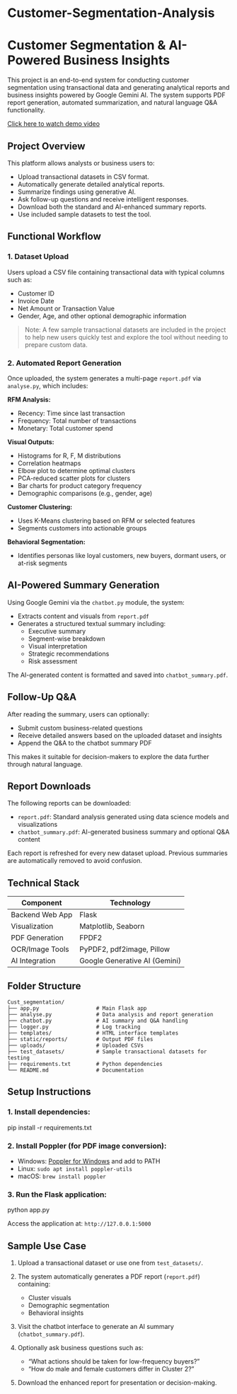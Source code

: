 # Customer-Segmentation-Analysis

# Customer Segmentation & AI-Powered Business Insights

This project is an end-to-end system for conducting customer segmentation using transactional data and generating analytical reports and business insights powered by Google Gemini AI. The system supports PDF report generation, automated summarization, and natural language Q&A functionality.

[Click here to watch demo video]([https://drive.google.com/file/d/YOUR_FILE_ID/view?usp=sharing](https://drive.google.com/file/d/1JgmYVtG43oeIy0nJablAso2rkaKxR33W/view?usp=sharing))

## Project Overview

This platform allows analysts or business users to:
- Upload transactional datasets in CSV format.
- Automatically generate detailed analytical reports.
- Summarize findings using generative AI.
- Ask follow-up questions and receive intelligent responses.
- Download both the standard and AI-enhanced summary reports.
- Use included sample datasets to test the tool.

## Functional Workflow

### 1. Dataset Upload
Users upload a CSV file containing transactional data with typical columns such as:
- Customer ID
- Invoice Date
- Net Amount or Transaction Value
- Gender, Age, and other optional demographic information

> Note: A few sample transactional datasets are included in the project to help new users quickly test and explore the tool without needing to prepare custom data.

### 2. Automated Report Generation
Once uploaded, the system generates a multi-page `report.pdf` via `analyse.py`, which includes:

**RFM Analysis:**
- Recency: Time since last transaction
- Frequency: Total number of transactions
- Monetary: Total customer spend

**Visual Outputs:**
- Histograms for R, F, M distributions
- Correlation heatmaps
- Elbow plot to determine optimal clusters
- PCA-reduced scatter plots for clusters
- Bar charts for product category frequency
- Demographic comparisons (e.g., gender, age)

**Customer Clustering:**
- Uses K-Means clustering based on RFM or selected features
- Segments customers into actionable groups

**Behavioral Segmentation:**
- Identifies personas like loyal customers, new buyers, dormant users, or at-risk segments

## AI-Powered Summary Generation

Using Google Gemini via the `chatbot.py` module, the system:
- Extracts content and visuals from `report.pdf`
- Generates a structured textual summary including:
  - Executive summary
  - Segment-wise breakdown
  - Visual interpretation
  - Strategic recommendations
  - Risk assessment

The AI-generated content is formatted and saved into `chatbot_summary.pdf`.

## Follow-Up Q&A

After reading the summary, users can optionally:
- Submit custom business-related questions
- Receive detailed answers based on the uploaded dataset and insights
- Append the Q&A to the chatbot summary PDF

This makes it suitable for decision-makers to explore the data further through natural language.

## Report Downloads

The following reports can be downloaded:
- `report.pdf`: Standard analysis generated using data science models and visualizations
- `chatbot_summary.pdf`: AI-generated business summary and optional Q&A content

Each report is refreshed for every new dataset upload. Previous summaries are automatically removed to avoid confusion.

## Technical Stack

|    Component     |         Technology            |
|------------------|-------------------------------|
| Backend Web App  | Flask                         |
| Visualization    | Matplotlib, Seaborn           |
| PDF Generation   | FPDF2                         |
| OCR/Image Tools  | PyPDF2, pdf2image, Pillow     |
| AI Integration   | Google Generative AI (Gemini) |

## Folder Structure

```
Cust_segmentation/
├── app.py                  # Main Flask app
├── analyse.py              # Data analysis and report generation
├── chatbot.py              # AI summary and Q&A handling
├── logger.py               # Log tracking
├── templates/              # HTML interface templates
├── static/reports/         # Output PDF files
├── uploads/                # Uploaded CSVs
├── test_datasets/          # Sample transactional datasets for testing
├── requirements.txt        # Python dependencies
└── README.md               # Documentation
```

## Setup Instructions

### 1. Install dependencies:
pip install -r requirements.txt

### 2. Install Poppler (for PDF image conversion):
- Windows: [Poppler for Windows](http://blog.alivate.com.au/poppler-windows/) and add to PATH
- Linux: `sudo apt install poppler-utils`
- macOS: `brew install poppler`

### 3. Run the Flask application:
python app.py

Access the application at: `http://127.0.0.1:5000`

## Sample Use Case

1. Upload a transactional dataset or use one from `test_datasets/`.
2. The system automatically generates a PDF report (`report.pdf`) containing:
   - Cluster visuals
   - Demographic segmentation
   - Behavioral insights

3. Visit the chatbot interface to generate an AI summary (`chatbot_summary.pdf`).
4. Optionally ask business questions such as:
   - “What actions should be taken for low-frequency buyers?”
   - “How do male and female customers differ in Cluster 2?”
5. Download the enhanced report for presentation or decision-making.
